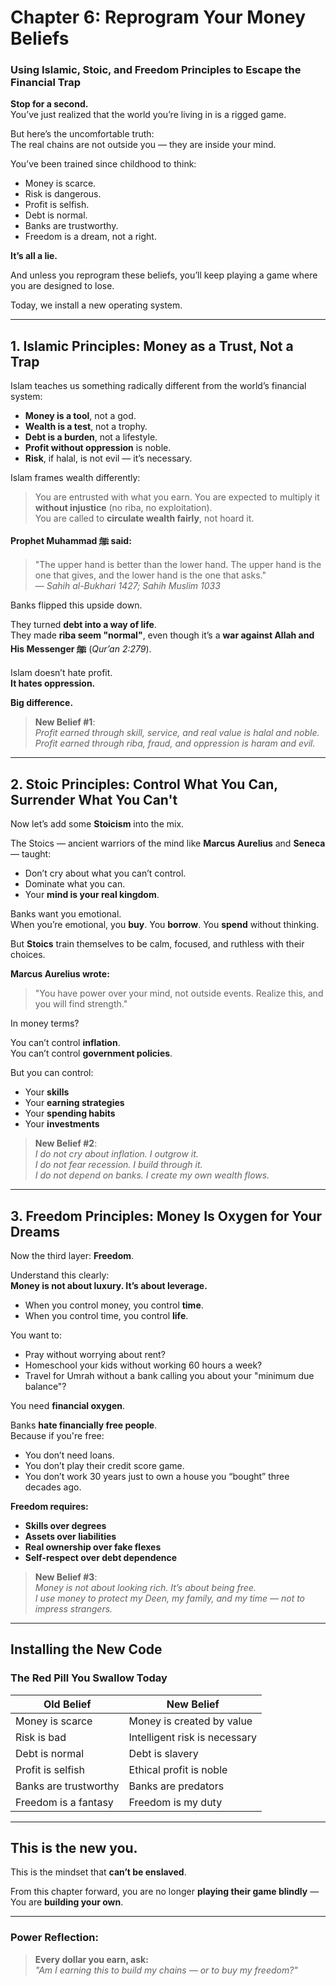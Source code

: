 # Chapter 6: Reprogram Your Money Beliefs
### Using Islamic, Stoic, and Freedom Principles to Escape the Financial Trap

**Stop for a second.**  
You’ve just realized that the world you’re living in is a rigged game.

But here’s the uncomfortable truth:  
The real chains are not outside you — they are inside your mind.

You’ve been trained since childhood to think:

- Money is scarce.  
- Risk is dangerous.  
- Profit is selfish.  
- Debt is normal.  
- Banks are trustworthy.  
- Freedom is a dream, not a right.

**It’s all a lie.**

And unless you reprogram these beliefs, you’ll keep playing a game where you are designed to lose.

Today, we install a new operating system.

---

## 1. Islamic Principles: Money as a Trust, Not a Trap

Islam teaches us something radically different from the world’s financial system:

- **Money is a tool**, not a god.  
- **Wealth is a test**, not a trophy.  
- **Debt is a burden**, not a lifestyle.  
- **Profit without oppression** is noble.  
- **Risk**, if halal, is not evil — it’s necessary.

Islam frames wealth differently:

> You are entrusted with what you earn. You are expected to multiply it **without injustice** (no riba, no exploitation).  
> You are called to **circulate wealth fairly**, not hoard it.

**Prophet Muhammad ﷺ said:**  
> "The upper hand is better than the lower hand. The upper hand is the one that gives, and the lower hand is the one that asks."  
> — *Sahih al-Bukhari 1427; Sahih Muslim 1033*

Banks flipped this upside down.

They turned **debt into a way of life**.  
They made **riba seem "normal"**, even though it’s a **war against Allah and His Messenger ﷺ** (*Qur’an 2:279*).

Islam doesn’t hate profit.  
**It hates oppression.**

**Big difference.**

> **New Belief #1**:  
> *Profit earned through skill, service, and real value is halal and noble. Profit earned through riba, fraud, and oppression is haram and evil.*

---

## 2. Stoic Principles: Control What You Can, Surrender What You Can't

Now let’s add some **Stoicism** into the mix.

The Stoics — ancient warriors of the mind like **Marcus Aurelius** and **Seneca** — taught:

- Don’t cry about what you can’t control.  
- Dominate what you can.  
- Your **mind is your real kingdom**.

Banks want you emotional.  
When you’re emotional, you **buy**. You **borrow**. You **spend** without thinking.

But **Stoics** train themselves to be calm, focused, and ruthless with their choices.

**Marcus Aurelius wrote:**  
> "You have power over your mind, not outside events. Realize this, and you will find strength."

In money terms?

You can’t control **inflation**.  
You can’t control **government policies**.

But you can control:

- Your **skills**  
- Your **earning strategies**  
- Your **spending habits**  
- Your **investments**

> **New Belief #2**:  
> *I do not cry about inflation. I outgrow it.  
> I do not fear recession. I build through it.  
> I do not depend on banks. I create my own wealth flows.*

---

## 3. Freedom Principles: Money Is Oxygen for Your Dreams

Now the third layer: **Freedom**.

Understand this clearly:  
**Money is not about luxury. It’s about leverage.**

- When you control money, you control **time**.  
- When you control time, you control **life**.

You want to:

- Pray without worrying about rent?  
- Homeschool your kids without working 60 hours a week?  
- Travel for Umrah without a bank calling you about your "minimum due balance"?

You need **financial oxygen**.

Banks **hate financially free people**.  
Because if you're free:

- You don’t need loans.  
- You don’t play their credit score game.  
- You don’t work 30 years just to own a house you “bought” three decades ago.

**Freedom requires:**

- **Skills over degrees**  
- **Assets over liabilities**  
- **Real ownership over fake flexes**  
- **Self-respect over debt dependence**

> **New Belief #3**:  
> *Money is not about looking rich. It’s about being free.  
> I use money to protect my Deen, my family, and my time — not to impress strangers.*

---

## Installing the New Code  
### The Red Pill You Swallow Today

| **Old Belief**              | **New Belief**                                |
|----------------------------|-----------------------------------------------|
| Money is scarce            | Money is created by value                     |
| Risk is bad                | Intelligent risk is necessary                 |
| Debt is normal             | Debt is slavery                               |
| Profit is selfish          | Ethical profit is noble                       |
| Banks are trustworthy      | Banks are predators                           |
| Freedom is a fantasy       | Freedom is my duty                            |

---

## This is the new you.

This is the mindset that **can’t be enslaved**.

From this chapter forward, you are no longer **playing their game blindly** —  
You are **building your own**.

---

###  **Power Reflection:**

> **Every dollar you earn, ask:**  
> *"Am I earning this to build my chains — or to buy my freedom?"*

